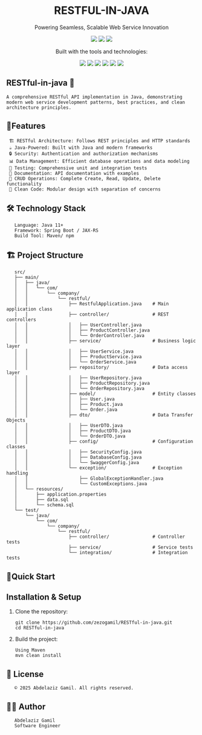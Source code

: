 <h1 align="center">RESTFUL-IN-JAVA</h1>

<p align="center">
  Powering Seamless, Scalable Web Service Innovation
</p>

<p align="center">
  <img src="https://img.shields.io/github/last-commit/zezogamil/RESTful-in-java?style=for-the-badge" />
  <img src="https://img.shields.io/github/languages/top/zezogamil/RESTful-in-java?style=for-the-badge" />
  <img src="https://img.shields.io/github/languages/count/zezogamil/RESTful-in-java?style=for-the-badge" />
</p>

<p align="center">
  Built with the tools and technologies:
</p>

<p align="center">
  <img src="https://img.shields.io/badge/Java-ED8B00?style=for-the-badge&logo=java&logoColor=white"/>
  <img src="https://img.shields.io/badge/JavaScript-323330?style=for-the-badge&logo=javascript&logoColor=F7DF1E"/>
  <img src="https://img.shields.io/badge/React-20232A?style=for-the-badge&logo=react&logoColor=61DAFB"/>
  <img src="https://img.shields.io/badge/Maven-C71A36?style=for-the-badge&logo=apachemaven&logoColor=white"/>
  <img src="https://img.shields.io/badge/npm-CB3837?style=for-the-badge&logo=npm&logoColor=white"/>
  <img src="https://img.shields.io/badge/REST_API-00CCFF?style=for-the-badge&logo=rest&logoColor=white"/>
</p>







## RESTful-in-java 🚀

    A comprehensive RESTful API implementation in Java, demonstrating modern web service development patterns, best practices, and clean architecture principles.



## 🌟Features

     🏗️ RESTful Architecture: Follows REST principles and HTTP standards
     ☕ Java-Powered: Built with Java and modern frameworks
     🔒 Security: Authentication and authorization mechanisms
     📊 Data Management: Efficient database operations and data modeling
     🧪 Testing: Comprehensive unit and integration tests
     📝 Documentation: API documentation with examples
     🔄 CRUD Operations: Complete Create, Read, Update, Delete functionality
     🎯 Clean Code: Modular design with separation of concerns



## 🛠️ Technology Stack
       Language: Java 11+
       Framework: Spring Boot / JAX-RS
       Build Tool: Maven/ npm


## 🏗️ Project Structure

       src/
       ├── main/
       │   ├── java/
       │   │   └── com/
       │   │       └── company/
       │   │           └── restful/
       │   │               ├── RestfulApplication.java    # Main application class
       │   │               ├── controller/                # REST controllers
       │   │               │   ├── UserController.java
       │   │               │   ├── ProductController.java
       │   │               │   └── OrderController.java
       │   │               ├── service/                   # Business logic layer
       │   │               │   ├── UserService.java
       │   │               │   ├── ProductService.java
       │   │               │   └── OrderService.java
       │   │               ├── repository/                # Data access layer
       │   │               │   ├── UserRepository.java
       │   │               │   ├── ProductRepository.java
       │   │               │   └── OrderRepository.java
       │   │               ├── model/                     # Entity classes
       │   │               │   ├── User.java
       │   │               │   ├── Product.java
       │   │               │   └── Order.java
       │   │               ├── dto/                       # Data Transfer Objects
       │   │               │   ├── UserDTO.java
       │   │               │   ├── ProductDTO.java
       │   │               │   └── OrderDTO.java
       │   │               ├── config/                    # Configuration classes
       │   │               │   ├── SecurityConfig.java
       │   │               │   ├── DatabaseConfig.java
       │   │               │   └── SwaggerConfig.java
       │   │               └── exception/                 # Exception handling
       │   │                   ├── GlobalExceptionHandler.java
       │   │                   └── CustomExceptions.java
       │   └── resources/
       │       ├── application.properties
       │       ├── data.sql
       │       └── schema.sql
       └── test/
           └── java/
               └── com/
                   └── company/
                       └── restful/
                           ├── controller/                # Controller tests
                           ├── service/                   # Service tests
                           └── integration/               # Integration tests
       

## 🚀Quick Start

## Installation & Setup

1. Clone the repository:

       git clone https://github.com/zezogamil/RESTful-in-java.git
       cd RESTful-in-java
2. Build the project:

       Using Maven
       mvn clean install

## 📄 License
       © 2025 Abdelaziz Gamil. All rights reserved.
## 👨‍💻 Author
       Abdelaziz Gamil
       Software Engineer

        
